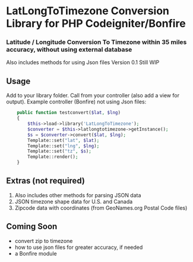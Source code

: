 # LatLongToTimezone Conversion Library for PHP Codeigniter/Bonfire

### Latitude / Longitude Conversion To Timezone within 35 miles accuracy, without using external database
Also includes methods for using Json files 
Version 0.1
Still WIP

## Usage

Add to your library folder.
Call from your controller (also add a view for output).
Example controller (Bonfire) not using Json files:
```php
	public function testconvert($lat, $lng)
	{
		$this->load->library('LatLongToTimezone');
		$converter = $this->latlongtotimezone->getInstance();
		$s = $converter->convert($lat, $lng);
		Template::set("lat", $lat);
		Template::set("lng", $lng);
		Template::set("tz", $s);
		Template::render();
	}
```

## Extras (not required)
1) Also includes other methods for parsing JSON data
2) JSON timezone shape data for U.S. and Canada
3) Zipcode data with coordinates (from GeoNames.org Postal Code files)

## Coming Soon
- convert zip to timezone
- how to use json files for greater accuracy, if needed
- a Bonfire module